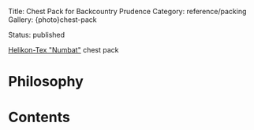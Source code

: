 Title: Chest Pack for Backcountry Prudence
Category: reference/packing
Gallery: {photo}chest-pack

Status: published

[Helikon-Tex "Numbat"](https://www.helikon-tex.us/chest-pack-numbat.html) chest pack 

# Philosophy 

# Contents


